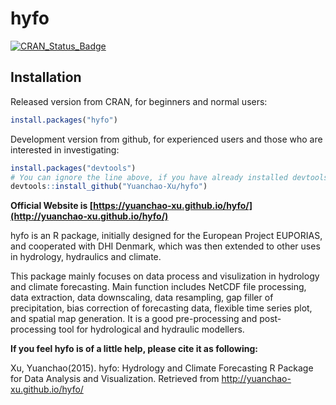 # hyfo
<!-- [![Travis-CI Build Status](https://travis-ci.org/Yuanchao-Xu/hyfo.svg?branch=master)](https://travis-ci.org/Yuanchao-Xu/hyfo) -->
[![CRAN_Status_Badge](https://www.r-pkg.org/badges/version/hyfo)](https://cran.r-project.org/package=hyfo)

## Installation

Released version from CRAN, for beginners and normal users:

```R
install.packages("hyfo")
```

Development version from github, for experienced users and those who are interested in investigating:

```R
install.packages("devtools")
# You can ignore the line above, if you have already installed devtools
devtools::install_github("Yuanchao-Xu/hyfo")
```

**Official Website is [https://yuanchao-xu.github.io/hyfo/](http://yuanchao-xu.github.io/hyfo/)**

hyfo is an R package, initially designed for the European Project EUPORIAS, and cooperated with DHI Denmark, which was then extended to other uses in hydrology, hydraulics and climate.

This package mainly focuses on data process and visulization in hydrology and climate forecasting. Main function includes NetCDF file processing, data extraction, data downscaling, data resampling, gap filler of precipitation, bias correction of forecasting data, flexible time series plot, and spatial map generation. It is a good pre-processing and post-processing tool for hydrological and hydraulic modellers.

**If you feel hyfo is of a little help, please cite it as following:**

Xu, Yuanchao(2015). hyfo: Hydrology and Climate Forecasting R Package for Data Analysis and Visualization. Retrieved from http://yuanchao-xu.github.io/hyfo/




